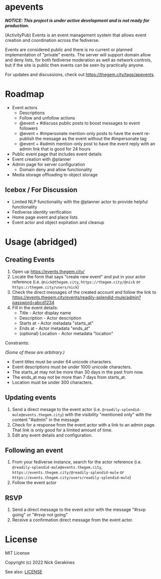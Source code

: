 # apevents

***NOTICE: This project is under active development and is not ready for production.***

(ActivityPub) Events is an event management system that allows event creation and coordination across the fediverse.

Events are considered public and there is no current or planned implementation of "private" events. The server will support domain allow and deny lists, for both fediverse moderation as well as network controls, but if the site is public then events can be seen by practically anyone.

For updates and discussions, check out https://thegem.city/tags/apevents.

# Roadmap

* Event actors
  * Descriptions
  * Follow and unfollow actions
  * @event + #discuss public posts to boost messages to event followers
  * @event + #impersonate mention-only posts to have the event re-publish the message as the event without the #impersonate tag
  * @event + #admin mention-only post to have the event reply with an admin link that is good for 24 hours
* Public event page that includes event details
* Event creation with @planner
* Admin page for server configuration
  * Domain deny and allow functionality
* Media storage offloading to object storage

## Icebox / For Discussion

* Limited NLP functionality with the @planner actor to provide helpful functionality
* Fediverse identity verification
* Home page event and place lists
* Event actor and object expiration and cleanup

# Usage (abridged)

## Creating Events

1. Open up https://events.thegem.city/
2. Locate the form that says "create new event" and put in your actor reference (i.e. `@nick@thegem.city`, `https://thegem.city/@nick` or `https://thegem.city/users/nick`)
3. Check the direct messages of the created account and follow the link to https://events.thegem.city/events/readily-splendid-mule/admin?password=abcd1234
4. Fill in the event details:
   * Title - Actor display name
   * Description - Actor description
   * Starts at - Actor metadata "starts_at"
   * Ends at - Actor metadata "ends_at"
   * (optional) Location - Actor metadata "location"

Constraints:

*(Some of these are arbitrary.)*

* Event titles must be under 64 unicode characters.
* Event descriptions must be under 1000 unicode characters.
* The starts_at may not be more than 30 days in the past from now.
* The ends_at may not be more than 7 days from starts_at.
* Location must be under 300 characters.

## Updating events

1. Send a direct mesage to the event actor (i.e. `@readily-splendid-mule@events.thegem.city`) with the visibility "mentioned only" with the content "#admin" in the message
2. Check for a response from the event actor with a link to an admin page. That link is only good for a limited amount of time.
3. Edit any event details and configuration.

## Following an event

1. From your fediverse instance, search for the actor reference (i.e. `@readily-splendid-mule@events.thegem.city`, `https://events.thegem.city/@readily-splendid-mule` or `https://events.thegem.city/users/readily-splendid-mule`)
2. Follow the event actor

## RSVP

1. Send a direct message to the event actor with the message "#rsvp going" or "#rsvp not going"
2. Receive a confirmation direct message from the event actor.

# License

MIT License

Copyright (c) 2022 Nick Gerakines

See also: [LICENSE](./LICENSE)
